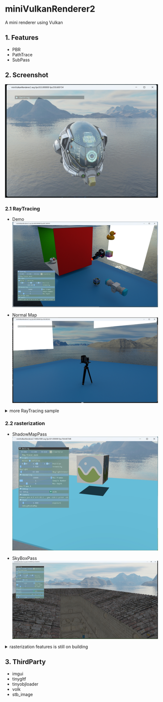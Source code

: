 # miniVulkanRenderer2
 A mini renderer using Vulkan
 ## 1. Features
 * PBR
 * PathTrace
 * SubPass
 ## 2. Screenshot
![Emission1](assets/screenshot/emssion1.png)
 ### 2.1 RayTracing
* Demo
![demo](assets/screenshot/sceneDemo.png)

* Normal Map 
![Noraml Map](assets/screenshot/normalMap.png)
 <details> 
<summary>more RayTracing sample </summary>


* Emission 
![Emission](assets/screenshot/emssion.png)
![Emission1](assets/screenshot/emssion1.png)
* Alpha Test
![Alpha Test](assets/screenshot/alphaTest.png)
* MetalRoughSpheres
![MetalRough](assets/screenshot/metal_roughness.png)
* Normal Tangent Test
![NormalTangent](assets/screenshot/NormalTangent.png)
![NormalTangent1](assets/screenshot/NormalTangent1.png)
* HDR
![sponaz](assets/screenshot/sponza.png)
![hdrOn](assets/screenshot/hdr.png)

 </details> 

### 2.2 rasterization

* ShadowMapPass
![shadowMap](assets/screenshot/shadowMap.png)

* SkyBoxPass
![skyBOxPass](assets/screenshot/skylightPass.png)

 <details> 
<summary>rasterization features is still on building</summary>

![sponaz](assets/screenshot/raster.png)
 </details> 
 
## 3. ThirdParty
* imgui
* tinygltf
* tinyobjloader
* volk
* stb_image
